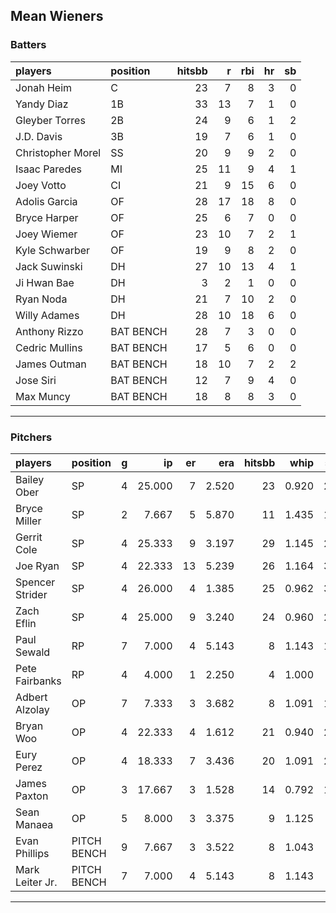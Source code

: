 ## Mean Wieners

### Batters

 
|players           |position  | hitsbb|  r| rbi| hr| sb| 
|:-----------------|:---------|------:|--:|---:|--:|--:| 
|Jonah Heim        |C         |     23|  7|   8|  3|  0| 
|Yandy Diaz        |1B        |     33| 13|   7|  1|  0| 
|Gleyber Torres    |2B        |     24|  9|   6|  1|  2| 
|J.D. Davis        |3B        |     19|  7|   6|  1|  0| 
|Christopher Morel |SS        |     20|  9|   9|  2|  0| 
|Isaac Paredes     |MI        |     25| 11|   9|  4|  1| 
|Joey Votto        |CI        |     21|  9|  15|  6|  0| 
|Adolis Garcia     |OF        |     28| 17|  18|  8|  0| 
|Bryce Harper      |OF        |     25|  6|   7|  0|  0| 
|Joey Wiemer       |OF        |     23| 10|   7|  2|  1| 
|Kyle Schwarber    |OF        |     19|  9|   8|  2|  0| 
|Jack Suwinski     |DH        |     27| 10|  13|  4|  1| 
|Ji Hwan Bae       |DH        |      3|  2|   1|  0|  0| 
|Ryan Noda         |DH        |     21|  7|  10|  2|  0| 
|Willy Adames      |DH        |     28| 10|  18|  6|  0| 
|Anthony Rizzo     |BAT BENCH |     28|  7|   3|  0|  0| 
|Cedric Mullins    |BAT BENCH |     17|  5|   6|  0|  0| 
|James Outman      |BAT BENCH |     18| 10|   7|  2|  2| 
|Jose Siri         |BAT BENCH |     12|  7|   9|  4|  0| 
|Max Muncy         |BAT BENCH |     18|  8|   8|  3|  0| 


* * *

### Pitchers

 
|players         |position    |  g|     ip| er|   era| hitsbb|  whip| so|  w| sv| 
|:---------------|:-----------|--:|------:|--:|-----:|------:|-----:|--:|--:|--:| 
|Bailey Ober     |SP          |  4| 25.000|  7| 2.520|     23| 0.920| 25|  1|  0| 
|Bryce Miller    |SP          |  2|  7.667|  5| 5.870|     11| 1.435| 10|  0|  0| 
|Gerrit Cole     |SP          |  4| 25.333|  9| 3.197|     29| 1.145| 25|  2|  0| 
|Joe Ryan        |SP          |  4| 22.333| 13| 5.239|     26| 1.164| 33|  1|  0| 
|Spencer Strider |SP          |  4| 26.000|  4| 1.385|     25| 0.962| 39|  4|  0| 
|Zach Eflin      |SP          |  4| 25.000|  9| 3.240|     24| 0.960| 28|  2|  0| 
|Paul Sewald     |RP          |  7|  7.000|  4| 5.143|      8| 1.143| 10|  0|  4| 
|Pete Fairbanks  |RP          |  4|  4.000|  1| 2.250|      4| 1.000|  6|  0|  2| 
|Adbert Alzolay  |OP          |  7|  7.333|  3| 3.682|      8| 1.091| 10|  0|  3| 
|Bryan Woo       |OP          |  4| 22.333|  4| 1.612|     21| 0.940| 23|  1|  0| 
|Eury Perez      |OP          |  4| 18.333|  7| 3.436|     20| 1.091| 25|  1|  0| 
|James Paxton    |OP          |  3| 17.667|  3| 1.528|     14| 0.792| 13|  2|  0| 
|Sean Manaea     |OP          |  5|  8.000|  3| 3.375|      9| 1.125|  9|  1|  0| 
|Evan Phillips   |PITCH BENCH |  9|  7.667|  3| 3.522|      8| 1.043|  9|  0|  5| 
|Mark Leiter Jr. |PITCH BENCH |  7|  7.000|  4| 5.143|      8| 1.143|  7|  0|  0| 


* * *


